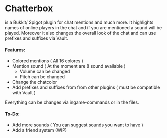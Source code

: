 # Chatterbox
is a Bukkit/ Spigot plugin for chat mentions and much more. It highlights names of online players in the chat and if you are mentioned a sound will be played. 
Moreover it also changes the overall look of the chat and can use prefixes and suffixes via Vault.

#### Features:
- Colored mentions ( All 16 colores )
- Mention sound ( At the moment are 8 sound available ) 
  - Volume can be changed
  - Pitch can be changed
- Change the chatcolor 
- Add prefixes and suffixes from from other plugins ( must be compatible with Vault )  

Everything can be changes via ingame-commands or in the files.


#### To-Do:
- Add more sounds ( You can suggest sounds you want to have )
- Add a friend system (WIP)
